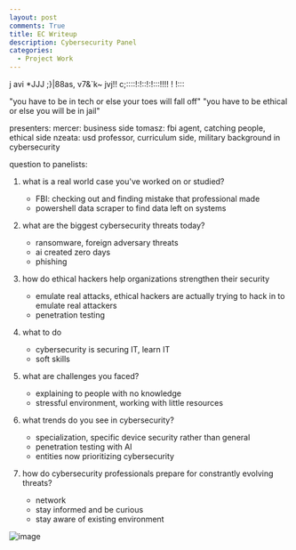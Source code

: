 ```yaml
---
layout: post
comments: True
title: EC Writeup
description: Cybersecurity Panel
categories:
  - Project Work
---
```


j avi *JJJ ;}|88as, v7&`k~ jvj!!
c;::::!:!::!:!:::!!!!   ! !:::

"you have to be in tech or else your toes will fall off"
"you have to be ethical or else you will be in jail"

presenters:
mercer: business side
tomasz: fbi agent, catching people, ethical side
nzeata: usd professor, curriculum side, military background in cybersecurity

question to panelists:
1. what is a real world case you've worked on or studied?
    - FBI: checking out and finding mistake that professional made
    - powershell data scraper to find data left on systems

2. what are the biggest cybersecurity threats today?
    - ransomware, foreign adversary threats
    - ai created zero days
    - phishing

3. how do ethical hackers help organizations strengthen their security
    - emulate real attacks, ethical hackers are actually trying to hack in to emulate real attackers
    - penetration testing

4. what to do
    - cybersecurity is securing IT, learn IT
    - soft skills

5. what are challenges you faced?
    - explaining to people with no knowledge
    - stressful environment, working with little resources

6. what trends do you see in cybersecurity?
    - specialization, specific device security rather than general
    - penetration testing with AI
    - entities now prioritizing cybersecurity

7. how do cybersecurity professionals prepare for constrantly evolving threats?
    - network
    - stay informed and be curious
    - stay aware of existing environment

![image](../../../../images/100.jpg)